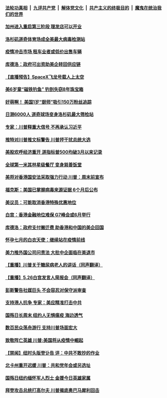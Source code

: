 

####  [法轮功真相](../../../../basic/blob/master/README.md?t=05280101) &nbsp;|&nbsp; [九评共产党](../../../../9ping.md/blob/master/README.md?t=05280101) &nbsp;|&nbsp; [解体党文化](../../../../jtdwh.md/blob/master/README.md?t=05280101)  &nbsp;|&nbsp; [共产主义的终极目的](../../../../gczydzjmd.md/blob/master/README.md?t=05280101) &nbsp;|&nbsp; [魔鬼在统治我们的世界](../../../../mgztzwmdsj.md/blob/master/README.md?t=05280101) 

#### [加州进入重启第三阶段 理发店可以开业](../pages/prog203/a102857249.md?t=05280101) 

#### [洛杉矶道奇体育场成全美最大病毒检测站](../pages/prog203/a102857253.md?t=05280101) 

#### [疫情冲击市场 租车业者或低价出售车辆](../pages/prog203/a102857255.md?t=05280101) 

#### [库德洛：政府可出资助美企转回供应链](../pages/prog203/a102857232.md?t=05280101) 

#### [【直播预告】SpaceX飞龙号载人上太空](../pages/prog203/a102857168.md?t=05280101) 

#### [美6岁童“磁铁钓鱼” 钓到失窃8年珠宝箱](../pages/prog203/a102856952.md?t=05280101) 

#### [好萌啊！ 美国1岁“厨师”吸引150万粉丝追踪](../pages/prog203/a102856899.md?t=05280101) 

#### [日测6000人 道奇球场变身洛杉矶最大筛检站](../pages/prog203/a102856842.md?t=05280101) 

#### [专家：川普释重大信号 不再承认习近平](../pages/prog203/a102856816.md?t=05280101) 

#### [推特对川普推文标警告 川普抨干扰总统大选](../pages/prog203/a102856827.md?t=05280101) 

#### [美股欢呼经济重开 道指标普500均破3月以来记录](../pages/prog203/a102856773.md?t=05280101) 

#### [全球第一米其林星级餐厅 变身慈善饭堂](../pages/prog203/a102856572.md?t=05280101) 

#### [美将对香港国安法采取强力行动 川普：周末前宣布](../pages/prog203/a102856597.md?t=05280101) 

#### [福克斯：美国已掌握病毒来源证据 6个月后公布](../pages/prog203/a102856628.md?t=05280101) 

#### [美议员：可能取消香港特殊优惠地位](../pages/prog203/a102856695.md?t=05280101) 

#### [白宫：香港金融地位难保 G7峰会或6月举行](../pages/prog203/a102856682.md?t=05280101) 

#### [库德洛：政府支付搬迁费 助香港和中国的美企回国](../pages/prog203/a102856620.md?t=05280101) 

#### [怀孕七月的白衣天使：继续站在疫情前线](../pages/prog203/a102856637.md?t=05280101) 

#### [美力推外国公司问责法 大批中企面临在美退市](../pages/prog203/a102856559.md?t=05280101) 

#### [【重播】川普关于糖尿病老人的讲话（同声翻译）](../pages/prog203/a102856592.md?t=05280101) 

#### [【重播】5.26白宫发言人简报会（同声翻译）](../pages/prog203/a102856537.md?t=05280101) 

#### [彭斯警告社媒巨头 不会容忍对保守派审查](../pages/prog203/a102855880.md?t=05280101) 

#### [支持港人抗争  专家：美应精准打击中共](../pages/prog203/a102855783.md?t=05280101) 

#### [国殇日长周末 纽约人无惧瘟疫 海边透气](../pages/prog203/a102855769.md?t=05280101) 

#### [数百民众荡舟游行 支持川普场面宏大](../pages/prog203/a102855739.md?t=05280101) 

#### [致敬阵亡英雄 川普:美国将从疫情中崛起](../pages/prog203/a102855748.md?t=05280101) 

#### [【禁闻】纽时头版登讣告 评：中共不敢抄的作业](../pages/prog203/a102855772.md?t=05280101) 

#### [北卡州重开迟缓 川普：共和党年会或另选址](../pages/prog203/a102855756.md?t=05280101) 

#### [国殇日纽约缅怀军人烈士 金援今日英雄家属](../pages/prog203/a102855720.md?t=05280101) 

#### [拜登攻击总统打高尔夫 川普揭底奥巴马犀利回击](../pages/prog203/a102855640.md?t=05280101) 

